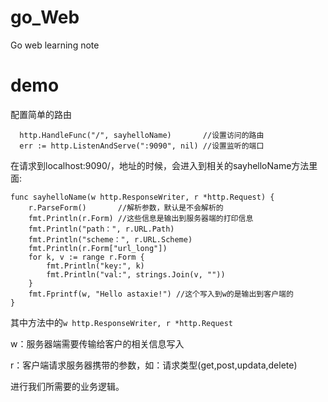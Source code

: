 # go_Web
Go web learning note

# demo
配置简单的路由
```
  http.HandleFunc("/", sayhelloName)       //设置访问的路由
  err := http.ListenAndServe(":9090", nil) //设置监听的端口
```
在请求到localhost:9090/，地址的时候，会进入到相关的sayhelloName方法里面:
```
func sayhelloName(w http.ResponseWriter, r *http.Request) {
	r.ParseForm()       //解析参数，默认是不会解析的
	fmt.Println(r.Form) //这些信息是输出到服务器端的打印信息
	fmt.Println("path：", r.URL.Path)
	fmt.Println("scheme：", r.URL.Scheme)
	fmt.Println(r.Form["url_long"])
	for k, v := range r.Form {
		fmt.Println("key:", k)
		fmt.Println("val:", strings.Join(v, ""))
	}
	fmt.Fprintf(w, "Hello astaxie!") //这个写入到w的是输出到客户端的
}
```

其中方法中的```w http.ResponseWriter, r *http.Request```

w：服务器端需要传输给客户的相关信息写入

r：客户端请求服务器携带的参数，如：请求类型(get,post,updata,delete)

进行我们所需要的业务逻辑。
